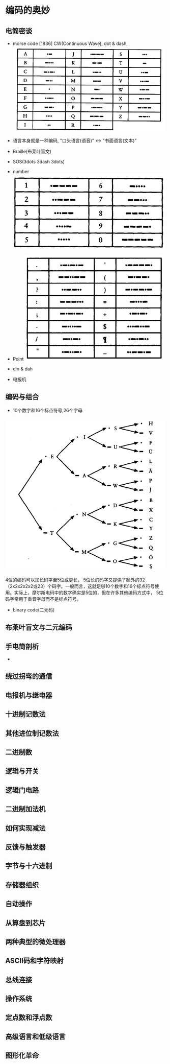 # 编码的奥妙

## 电简密谈

- morse code [1836]  CW(Continuous Wave), dot & dash, 
    ![](./img/morse_code.png)
- 语言本身就是一种编码, "口头语言(语音)" <-> "书面语言(文本)"
- Braille(布莱叶盲文)
- SOS(3dots 3dash 3dots)
- number
  ![](./img/morse_code2.png)
- Point
  ![](./img/morse_code3.png)
- din & dah

- 电报机

## 编码与组合

- 10个数字和16个标点符号,26个字母

![](./img/combinations.png)

4位的编码可以加长码字至5位或更长， 5位长的码字又提供了额外的32 （2x2x2x2x2或23）个码字。一般而言，这就足够10个数字和16个标点符号使用。实际上，摩尔斯电码中的数字确实是5位的，但在许多其他编码方式中， 5位码字常用于重音字母而不是标点符号。

- binary code(二元码)
    
## 布莱叶盲文与二元编码

## 手电筒剖析
- 



## 绕过拐弯的通信

## 电报机与继电器

## 十进制记数法

## 其他进位制记数法

## 二进制数

## 逻辑与开关 

## 逻辑门电路

## 二进制加法机

## 如何实现减法

## 反馈与触发器

## 字节与十六进制

## 存储器组织

## 自动操作

## 从算盘到芯片

## 两种典型的微处理器

## ASCII码和字符映射

## 总线连接

## 操作系统

## 定点数和浮点数

## 高级语言和低级语言

## 图形化革命




